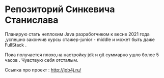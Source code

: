 ﻿# Репозиторий Синкевича Станислава

Планирую стать неплохим Java разработчиком к весне 2021 года ,успешно закончив курсы стажер-junior - middle и может быть даже FullStack .

Пока получается плохо,на настройку jdk и git суммарно ушло более 5 часов . Чувствую себя отсталым.

Ссылка про проект :
http://job4j.ru/
